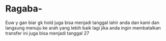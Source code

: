 # Ragaba-
Euw y gan biar gk hold juga bisa menjadi tanggal lahir anda dan kami dan langsung menuju ke arah yang lebih baik lagi jika anda ingin membatalkan transfer ini juga bisa menjadi tanggal 27 
